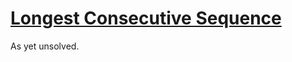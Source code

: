 # [Longest Consecutive Sequence](https://leetcode.com/problems/longest-consecutive-sequence/)
As yet unsolved.